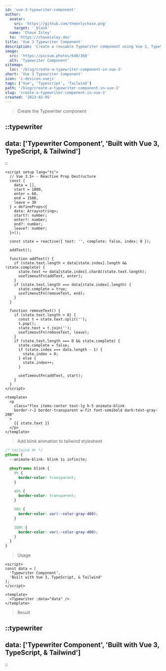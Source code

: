 ```yaml
---
id: 'vue-3-typewriter-component'
author: 
  avatar:
    src: 'https://github.com/theonlychase.png'
    target: '_blank'
  name: 'Chase Isley'
  to: 'https://chaseisley.dev'
title: 'Vue 3 Typewriter Component'
description: 'Create a reusable Typewriter component using Vue 3, TypeScript, & Tailwind'
image:
  src: 'https://picsum.photos/640/360'
  alt: 'Typewriter Component'
sitemap:
  loc: '/blog/create-a-typewriter-component-in-vue-3'
short: 'Vue 3 Typewriter Component'
icon: 'i-devicon-vuejs'
tags: ['Vue', 'Typescript', 'Tailwind']
path: '/blog/create-a-typewriter-component-in-vue-3'
slug: 'create-a-typewriter-component-in-vue-3'
created: '2023-02-05'
---
```


> Create the Typewriter component

::typewriter
---
data: ['Typewriter Component', 'Built with Vue 3, TypeScript, & Tailwind']
---
::

```vue [Typewriter.vue] meta-info=val
<script setup lang="ts">
  // Vue 3.5+ - Reactive Prop Destructure 
  const { 
    data = [],
    start = 1000,
    enter = 60,
    end = 1500,
    leave = 30
  } = defineProps<{
    data: Array<string>;
    start?: number;
    enter?: number;
    end?: number;
    leave?: number;
  }>();

  const state = reactive({ text: '', complete: false, index: 0 });

  addText();

  function addText() {
    if (state.text.length < data[state.index].length && !state.complete) {
      state.text += data[state.index].charAt(state.text.length);
      useTimeoutFn(addText, enter);
    }
    if (state.text.length === data[state.index].length) {
      state.complete = true;
      useTimeoutFn(removeText, end);
    }
  }

  function removeText() {
    if (state.text.length > 0) {
      const t = state.text.split('');
      t.pop();
      state.text = t.join('');
      useTimeoutFn(removeText, leave);
    }
    if (state.text.length === 0 && state.complete) {
      state.complete = false;
      if (state.index === data.length - 1) {
        state.index = 0;
      } else {
        state.index++;
      }

      useTimeoutFn(addText, start);
    }
  }
</script>

<template>
  <p
    class="flex items-center text-lg h-5 animate-blink 
    border-r-2 border-transparent w-fit font-semibold dark:text-gray-200"
  >
    {{ state.text }}
  </p>
</template>
```

> Add blink animation to tailwind stylesheet

```css [tailwind.css] meta-info=val
/* tailwind 4+ */
@theme {
  --animate-blink: blink 1s infinite;

  @keyframes blink {
    0% {
      border-color: transparent;
    }

    45% {
      border-color: transparent;
    }

    50% {
      border-color: var(--color-gray-400);
    }

    100% {
      border-color: var(--color-gray-400);
    }
  }
}
```

> Usage

```vue [component.vue] meta-info=val
<script>
const data = [
  'Typewriter Component',
  'Built with Vue 3, TypeScript, & Tailwind'
];
</script>

<template>
  <Typewriter :data="data" />
</template>
```

> Result

::typewriter
---
data: ['Typewriter Component', 'Built with Vue 3, TypeScript, & Tailwind']
---
::
